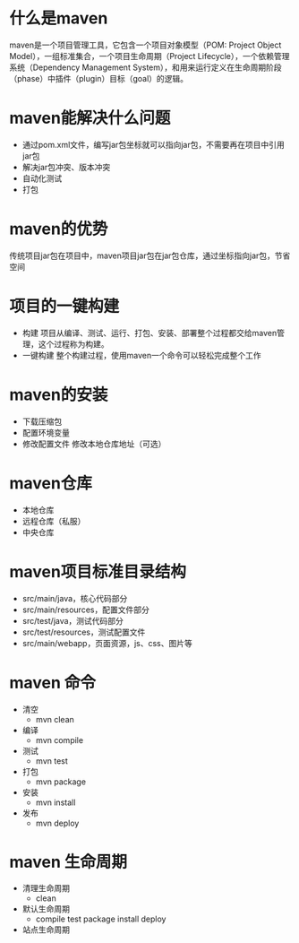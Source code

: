 # 什么是maven
maven是一个项目管理工具，它包含一个项目对象模型（POM: Project Object Model），一组标准集合，一个项目生命周期（Project Lifecycle），一个依赖管理系统（Dependency Management System），和用来运行定义在生命周期阶段（phase）中插件（plugin）目标（goal）的逻辑。

# maven能解决什么问题
* 通过pom.xml文件，编写jar包坐标就可以指向jar包，不需要再在项目中引用jar包
* 解决jar包冲突、版本冲突
* 自动化测试
* 打包

# maven的优势
传统项目jar包在项目中，maven项目jar包在jar包仓库，通过坐标指向jar包，节省空间

# 项目的一键构建
* 构建
    项目从编译、测试、运行、打包、安装、部署整个过程都交给maven管理，这个过程称为构建。
* 一键构建
    整个构建过程，使用maven一个命令可以轻松完成整个工作
    
# maven的安装
* 下载压缩包
* 配置环境变量
* 修改配置文件
    修改本地仓库地址（可选）
    
# maven仓库
* 本地仓库
* 远程仓库（私服）
* 中央仓库

# maven项目标准目录结构
* src/main/java，核心代码部分
* src/main/resources，配置文件部分
* src/test/java，测试代码部分
* src/test/resources，测试配置文件
* src/main/webapp，页面资源，js、css、图片等

# maven 命令
* 清空
    * mvn clean
* 编译
    * mvn compile
* 测试
    * mvn test
* 打包
    * mvn package
* 安装
    * mvn install
* 发布
    * mvn deploy
    
# maven 生命周期
* 清理生命周期
    * clean
* 默认生命周期
    * compile test package install deploy
* 站点生命周期    
 
